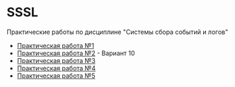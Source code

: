 # SSSL
Практические работы по дисциплине "Системы сбора событий и логов"

- [Практическая работа №1](./Практическая%20работа%20%231)
- [Практическая работа №2](./Практическая%20работа%20%232) - Вариант 10
- [Практическая работа №3](./Практическая%20работа%20%233)
- [Практическая работа №4](./Практическая%20работа%20%234)
- [Практическая работа №5](./Практическая%20работа%20%235)
